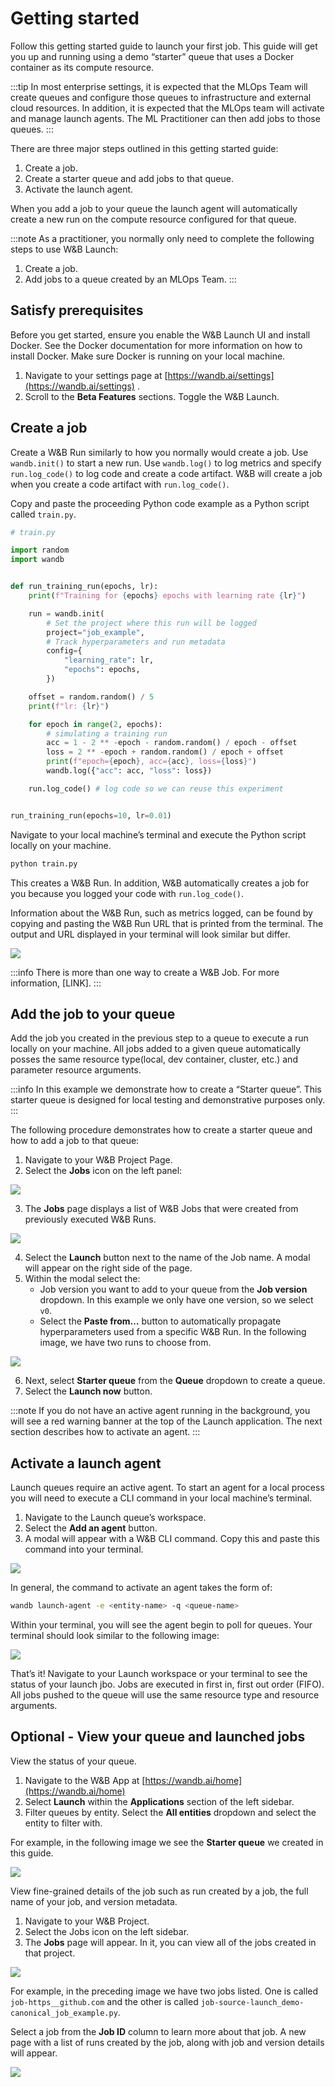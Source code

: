 # Getting started

Follow this getting started guide to launch your first job. This guide will get you up and running using a demo “starter” queue that uses a Docker container as its compute resource.

:::tip
In most enterprise settings, it is expected that the MLOps Team will create queues and configure those queues to infrastructure and external cloud resources. In addition, it is expected that the MLOps team will activate and manage launch agents.  The ML Practitioner can then add jobs to those queues.
:::

There are three major steps outlined in this getting started guide:

1. Create a job.
2. Create a starter queue and add jobs to that queue.
3. Activate the launch agent. 

When you add a job to your queue the launch agent will automatically create a new run on the compute resource configured for that queue. 

:::note
As a practitioner, you normally only need to complete the following steps to use W&B Launch:

1. Create a job.
2. Add jobs to a queue created by an MLOps Team.
:::


## Satisfy prerequisites
Before you get started, ensure you enable the W&B Launch UI and install Docker. See the Docker documentation for more information on how to install Docker. Make sure Docker is running on your local machine.

1. Navigate to your settings page at [https://wandb.ai/settings](https://wandb.ai/settings) .
2. Scroll to the **Beta Features** sections. Toggle the W&B Launch.

## Create a job
Create a W&B Run similarly to how you normally would create a job. Use `wandb.init()` to start a new run. Use `wandb.log()` to log metrics and specify `run.log_code()` to log code and create a code artifact. W&B will create a job when you create a code artifact with `run.log_code()`. 

Copy and paste the proceeding Python code example as a Python script called `train.py`.

```python
# train.py

import random
import wandb


def run_training_run(epochs, lr):
    print(f"Training for {epochs} epochs with learning rate {lr}")

    run = wandb.init(
        # Set the project where this run will be logged
        project="job_example",
        # Track hyperparameters and run metadata
        config={
            "learning_rate": lr,
            "epochs": epochs,
        })

    offset = random.random() / 5
    print(f"lr: {lr}")

    for epoch in range(2, epochs):
        # simulating a training run
        acc = 1 - 2 ** -epoch - random.random() / epoch - offset
        loss = 2 ** -epoch + random.random() / epoch + offset
        print(f"epoch={epoch}, acc={acc}, loss={loss}")
        wandb.log({"acc": acc, "loss": loss})

    run.log_code() # log code so we can reuse this experiment


run_training_run(epochs=10, lr=0.01)
```
Navigate to your local machine’s terminal and execute the Python script locally on your machine.
```python
python train.py
```

This creates a W&B Run. In addition, W&B automatically creates a job for you because you logged your code with `run.log_code()`. 

Information about the W&B Run, such as metrics logged, can be found by copying and pasting the W&B Run URL that is printed from the terminal. The output and URL displayed in your terminal will look similar but differ.

![](/images/launch/sample_run_terminal_view.png)

:::info
There is more than one way to create a W&B Job. For more information, [LINK].
:::

## Add the job to your queue
Add the job you created in the previous step to a queue to execute a run locally on your machine. All jobs added to a given queue automatically posses the same resource type(local, dev container, cluster, etc.) and parameter resource arguments.

:::info
In this example we demonstrate how to create a “Starter queue”. This starter queue is designed for local testing and demonstrative purposes only. 
:::

The following procedure demonstrates how to create a starter queue and how to add a job to that queue:

1. Navigate to your W&B Project Page. 
2. Select the **Jobs** icon on the left panel:

![](/images/launch/project_jobs_tab_gs.png)

3. The **Jobs** page displays a list of W&B Jobs that were created from previously executed W&B Runs. 

![](/images/launch/view_jobs.png)

4. Select the **Launch** button next to the name of the Job name. A modal will appear on the right side of the page.
5. Within the modal select the:
    * Job version you want to add to your queue from the **Job version** dropdown. In this example we only have one version, so we select `v0`.
    * Select the **Paste from…** button to automatically propagate hyperparameters used from a specific W&B Run. In the following image, we have two runs to choose from.

![](/images/launch/create_starter_queue_gs.png)

6. Next, select **Starter queue** from the **Queue** dropdown to create a queue.
7. Select the **Launch now** button. 

:::note
If you do not have an active agent running in the background, you will see a red warning banner at the top of the Launch application. The next section describes how to activate an agent.
:::

## Activate a launch agent
Launch queues require an active agent. To start an agent for a local process you will need to execute a CLI command in your local machine’s terminal. 

1. Navigate to the Launch queue’s workspace.
2. Select the **Add an agent** button.
3. A modal will appear with a W&B CLI command. Copy this and paste this command into your terminal.

![](/images/launch/activate_starter_queue_agent.png)

In general, the command to activate an agent takes the form of:

```bash
wandb launch-agent -e <entity-name> -q <queue-name>
```

Within your terminal, you will see the agent begin to poll for queues. Your terminal should look similar to the following image:

![](/images/launch/terminal_gs.png)

That’s it! Navigate to your Launch workspace or your terminal to see the status of your launch jbo. Jobs are executed in first in, first out order (FIFO). All jobs pushed to the queue will use the same resource type and resource arguments. 

## Optional - View your queue and launched jobs

View the status of your queue.

1. Navigate to the W&B App at [https://wandb.ai/home](https://wandb.ai/home) 
2. Select **Launch** within the **Applications** section of the left sidebar.
3. Filter queues by entity. Select the **All entities** dropdown and select the entity to filter with.

For example, in the following image we see the **Starter queue** we created in this guide. 

![](/images/launch/launch_queues_all.png)

View fine-grained details of the job such as run created by a job, the full name of your job, and version metadata.

1. Navigate to your W&B Project.
2. Select the Jobs icon on the left sidebar.
3. The **Jobs** page will appear. In it, you can view all of the jobs created in that project.

![](/images/launch/view_jobs.png)

For example, in the preceding image we have two jobs listed. One is called `job-https__github.com` and the other is called `job-source-launch_demo-canonical_job_example.py`.

Select a job from the **Job ID** column to learn more about that job. A new page with a list of runs created by the job, along with job and version details will appear. 

![](/images/launch/runs_in_job.png)
